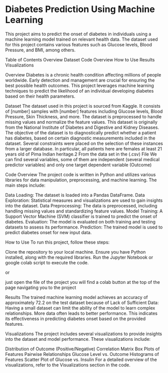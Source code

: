 # Diabetes Prediction Using Machine Learning
This project aims to predict the onset of diabetes in individuals using a machine learning model trained on relevant health data. The dataset used for this project contains various features such as Glucose levels, Blood Pressure, and BMI, among others.

Table of Contents
Overview
Dataset
Code Overview
How to Use
Results
Visualizations



Overview
Diabetes is a chronic health condition affecting millions of people worldwide. Early detection and management are crucial for ensuring the best possible health outcomes. This project leverages machine learning techniques to predict the likelihood of an individual developing diabetes based on their health parameters.

Dataset
The dataset used in this project is sourced from Kaggle. It consists of [number] samples with [number] features including Glucose levels, Blood Pressure, Skin Thickness, and more. The dataset is preprocessed to handle missing values and normalize the feature values. This dataset is originally from the National Institute of Diabetes and Digestive and Kidney Diseases. The objective of the dataset is to diagnostically predict whether a patient has diabetes,
based on certain diagnostic measurements included in the dataset. Several constraints were placed
on the selection of these instances from a larger database. In particular, all patients here are females
at least 21 years old of Pima Indian heritage.2
From the data set in the (.csv) File We can find several variables, some of them are independent
(several medical predictor variables) and only one target dependent variable (Outcome)

Code Overview
The project code is written in Python and utilizes various libraries for data manipulation, preprocessing, and machine learning. The main steps include:

Data Loading: The dataset is loaded into a Pandas DataFrame.
Data Exploration: Statistical measures and visualizations are used to gain insights into the dataset.
Data Preprocessing: The data is preprocessed, including handling missing values and standardizing feature values.
Model Training: A Support Vector Machine (SVM) classifier is trained to predict the onset of diabetes.
Evaluation: The model is evaluated on both training and testing datasets to assess its performance.
Prediction: The trained model is used to predict diabetes onset for new input data.



How to Use
To run this project, follow these steps:

Clone the repository to your local machine.
Ensure you have Python installed, along with the required libraries.
Run the Jupyter Notebook or google colab script to execute the code.

or

just open  the file of the project you will find a colab button at the top of the page navigating you to the project


Results
The trained machine learning model achieves an accuracy of approximately 72.2 on the test dataset because of Lack of Sufficient Data: Having a small dataset can limit the ability of the model to learn complex relationships. More data often leads to better performance. This indicates its effectiveness in predicting diabetes onset based on the provided features.

Visualizations
The project includes several visualizations to provide insights into the dataset and model performance. These visualizations include:

Distribution of Outcome (Positive/Negative)
Correlation Matrix
Box Plots of Features
Pairwise Relationships
Glucose Level vs. Outcome
Histograms of Features
Scatter Plot of Glucose vs. Insulin
For a detailed overview of the visualizations, refer to the Visualizations section in the code.
